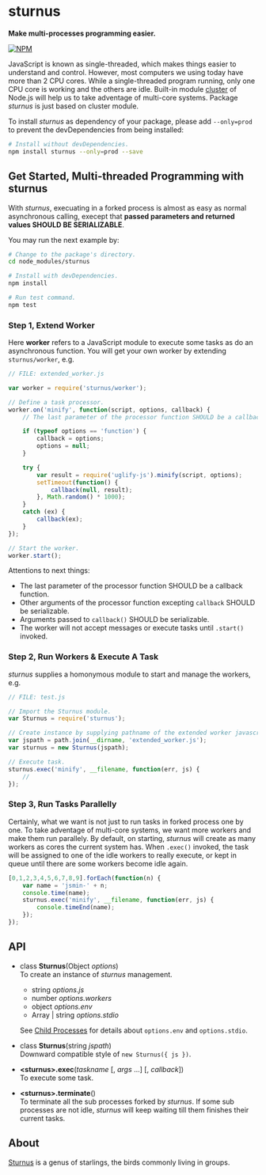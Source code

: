 #	sturnus

__Make multi-processes programming easier.__  

[![NPM](https://nodei.co/npm/sturnus.png?downloads=true&downloadRank=true&stars=true)](https://www.npmjs.com/package/sturnus)

JavaScript is known as single-threaded, which makes things easier to understand and control. However, most computers we using today have more than 2 CPU cores. While a single-threaded program running, only one CPU core is working and the others are idle. Built-in module [cluster](https://nodejs.org/dist/latest-v7.x/docs/api/cluster.html) of Node.js will help us to take adventage of multi-core systems. Package *sturnus* is just based on cluster module.

To install *sturnus* as dependency of your package, please add ``--only=prod`` to prevent the devDependencies from being installed:  
```bash
# Install without devDependencies.
npm install sturnus --only=prod --save
```

##	Get Started, Multi-threaded Programming with sturnus

With *sturnus*, execuating in a forked process is almost as easy as normal asynchronous calling, execept that __passed parameters and returned values SHOULD BE SERIALIZABLE__.

You may run the next example by:  
```bash
# Change to the package's directory.
cd node_modules/sturnus

# Install with devDependencies.
npm install

# Run test command.
npm test
```

###	Step 1, Extend Worker

Here __worker__ refers to a JavaScript module to execute some tasks as do an asynchronous function. You will get your own worker by extending ``sturnus/worker``, e.g.  
```javascript
// FILE: extended_worker.js

var worker = require('sturnus/worker');

// Define a task processor.
worker.on('minify', function(script, options, callback) {
	// The last parameter of the processor function SHOULD be a callback function.

	if (typeof options == 'function') {
		callback = options;
		options = null;
	}

	try {
		var result = require('uglify-js').minify(script, options);
		setTimeout(function() {
			callback(null, result);
		}, Math.random() * 1000);
	}
	catch (ex) {
		callback(ex);
	}
});

// Start the worker.
worker.start();
```

Attentions to next things:

*	The last parameter of the processor function SHOULD be a callback function.
*	Other arguments of the processor function excepting ``callback`` SHOULD be serializable.
*	Arguments passed to ``callback()`` SHOULD be serializable.
*	The worker will not accept messages or execute tasks until ``.start()`` invoked.

###	Step 2, Run Workers & Execute A Task

*sturnus* supplies a homonymous module to start and manage the workers, e.g.  
```javascript
// FILE: test.js

// Import the Sturnus module.
var Sturnus = require('sturnus');

// Create instance by supplying pathname of the extended worker javascript file.
var jspath = path.join(__dirname, 'extended_worker.js');
var sturnus = new Sturnus(jspath);

// Execute task.
sturnus.exec('minify', __filename, function(err, js) {
	//
});
```

###	Step 3, Run Tasks Parallelly

Certainly, what we want is not just to run tasks in forked process one by one. To take adventage of multi-core systems, we want more workers and make them run parallely. By default, on starting, *sturnus* will create as many workers as cores the current system has. When ``.exec()`` invoked, the task will be assigned to one of the idle workers to really execute, or kept in queue until there are some workers become idle again.

```javascript
[0,1,2,3,4,5,6,7,8,9].forEach(function(n) {
	var name = 'jsmin-' + n;
	console.time(name);
	sturnus.exec('minify', __filename, function(err, js) {
		console.timeEnd(name);
	});
});
```

##	API

*	class __Sturnus__(Object *options*)  
	To create an instance of *sturnus* management.

	*	string *options.js*
	*	number *options.workers*
	*	object *options.env*		
	*	Array | string *options.stdio*

	See [Child Processes](https://nodejs.org/docs/latest/api/child_process.html#child_process_child_process_spawn_command_args_options) for details about `options.env` and `options.stdio`.

*	class __Sturnus__(string *jspath*)  
	Downward compatible style of `new Sturnus({ js })`.

*	__\<sturnus\>.exec__(*taskname* [, *args* ...] [, *callback*])  
	To execute some task.

*	__\<sturnus\>.terminate__()  
	To terminate all the sub processes forked by *sturnus*. If some sub processes are not idle, *sturnus* will keep waiting till them finishes their current tasks.

##	About

[Sturnus](https://en.wikipedia.org/wiki/Sturnus) is a genus of starlings, the birds commonly living in groups.
